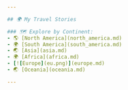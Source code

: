 ```yaml
---

## 🌍 My Travel Stories

### 🗺️ Explore by Continent:
- 🌎 [North America](north_america.md)
- 🌍 [South America](south_america.md)
- 🌏 [Asia](asia.md)
- 🌍 [Africa](africa.md)
- [![Europe](eu.png)](europe.md)  
- 🌏 [Oceania](oceania.md)

---
```


